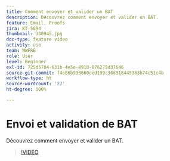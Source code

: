 ```yaml
---
title: Comment envoyer et valider un BAT
description: Découvrez comment envoyer et valider un BAT.
feature: Email, Proofs
jira: KT-5094
thumbnail: 330945.jpg
doc-type: feature video
activity: use
team: WWFRE
role: User
level: Beginner
exl-id: 725d5704-631b-4e5e-8910-876275d37646
source-git-commit: f4e86b933660ced199c30d318445363b74c51c4b
workflow-type: ht
source-wordcount: '27'
ht-degree: 100%

---
```


# Envoi et validation de BAT

Découvrez comment envoyer et valider un BAT.

>[!VIDEO](https://video.tv.adobe.com/v/330945)
